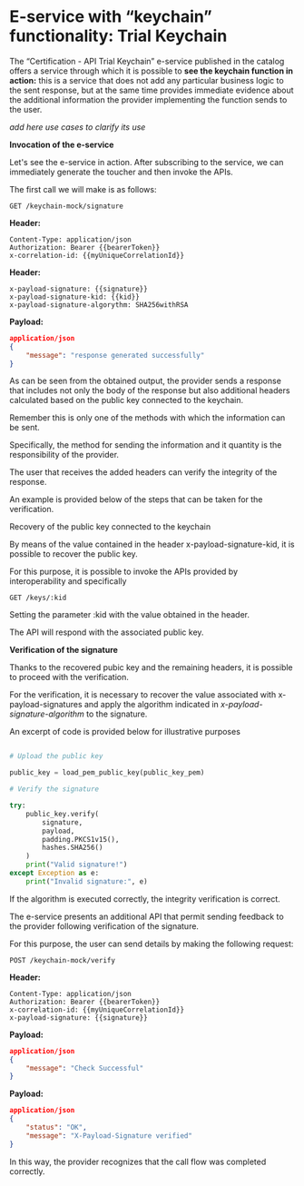 # E-service with “keychain” functionality: Trial Keychain

The “Certification - API Trial Keychain” e-service published in the catalog offers a service through which it is possible to **see the keychain function in action:** this is a service that does not add any particular business logic to the sent response, but at the same time provides immediate evidence about the additional information the provider implementing the function sends to the user.

_add here use cases to clarify its use_

**Invocation of the e-service**

Let's see the e-service in action. After subscribing to the service, we can immediately generate the toucher and then invoke the APIs.

The first call we will make is as follows:

`GET /keychain-mock/signature`

**Header:**

```
Content-Type: application/json
Authorization: Bearer {{bearerToken}}
x-correlation-id: {{myUniqueCorrelationId}}
```

**Header:**

```
x-payload-signature: {{signature}}
x-payload-signature-kid: {{kid}}
x-payload-signature-algorythm: SHA256withRSA
```

**Payload:**

```json
application/json
{
    "message": "response generated successfully"
}
```

As can be seen from the obtained output, the provider sends a response that includes not only the body of the response but also additional headers calculated based on the public key connected to the keychain.

Remember this is only one of the methods with which the information can be sent.

Specifically, the method for sending the information and it quantity is the responsibility of the provider.

The user that receives the added headers can verify the integrity of the response.

An example is provided below of the steps that can be taken for the verification.

Recovery of the public key connected to the keychain

By means of the value contained in the header x-payload-signature-kid, it is possible to recover the public key.

For this purpose, it is possible to invoke the APIs provided by interoperability and specifically

```
GET /keys/:kid
```

Setting the parameter :kid with the value obtained in the header.

The API will respond with the associated public key.

**Verification of the signature**

Thanks to the recovered pubic key and the remaining headers, it is possible to proceed with the verification.

For the verification, it is necessary to recover the value associated with x-payload-signatures and apply the algorithm indicated in _x-payload-signature-algorithm_ to the signature.

An excerpt of code is provided below for illustrative purposes

```python

# Upload the public key

public_key = load_pem_public_key(public_key_pem)

# Verify the signature

try:
    public_key.verify(
        signature,
        payload,
        padding.PKCS1v15(),
        hashes.SHA256()
    )
    print("Valid signature!")
except Exception as e:
    print("Invalid signature:", e)
```

If the algorithm is executed correctly, the integrity verification is correct.

The e-service presents an additional API that permit sending feedback to the provider following verification of the signature.

For this purpose, the user can send details by making the following request:

``` POST /keychain-mock/verify ```

**Header:**

```
Content-Type: application/json
Authorization: Bearer {{bearerToken}}
x-correlation-id: {{myUniqueCorrelationId}}
x-payload-signature: {{signature}}
```

**Payload:**

```json
application/json
{
    "message": "Check Successful"
}
```

**Payload:**

```json
application/json
{
    "status": "OK",
    "message": "X-Payload-Signature verified"
}
```

In this way, the provider recognizes that the call flow was completed correctly.

